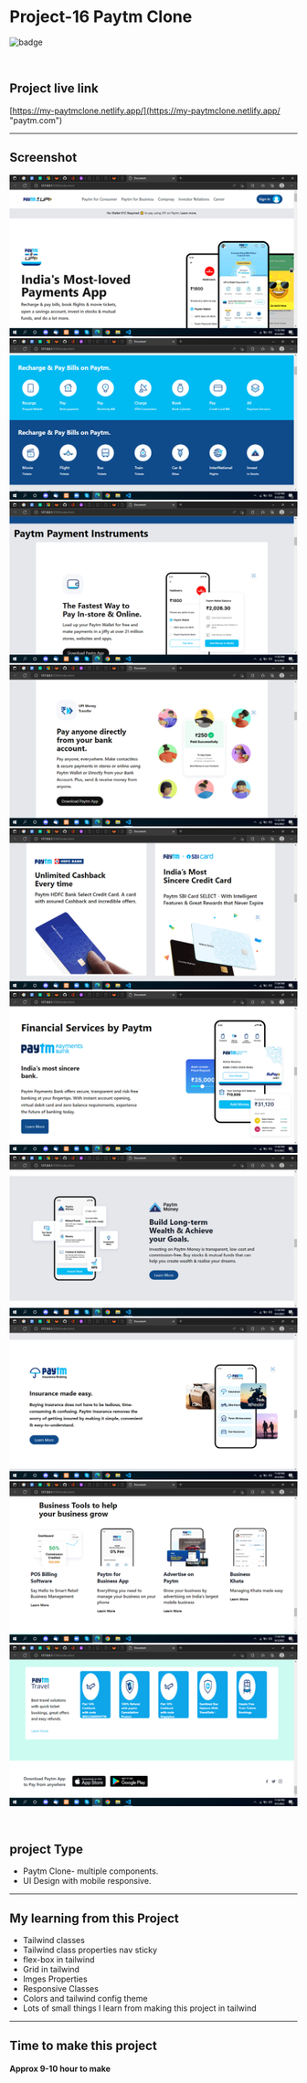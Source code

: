 # Project-16 Paytm Clone


![badge](https://img.shields.io/badge/Technologies-HTML/TailwindCSS-green)

<br>

## Project live link
[https://my-paytmclone.netlify.app/](https://my-paytmclone.netlify.app/ "paytm.com")

<hr>

## Screenshot
![](./Screen-shots/01.png)
![](./Screen-shots/02.png)
![](./Screen-shots/03.png)
![](./Screen-shots/04.png)
![](./Screen-shots/06.png)
![](./Screen-shots/07.png)
![](./Screen-shots/08.png)
![](./Screen-shots/09.png)
![](./Screen-shots/13.png)
![](./Screen-shots/15.png)

<br>

## project Type
- Paytm Clone- multiple components. 
- UI Design with mobile responsive.

<hr>

## My learning from this Project
- Tailwind classes
- Tailwind class properties nav sticky 
- flex-box in tailwind
- Grid in tailwind
- Imges Properties 
- Responsive Classes
- Colors and tailwind config theme
- Lots of small things I learn from making this project in tailwind

<hr>

## Time to make this project
#### Approx 9-10 hour to make
